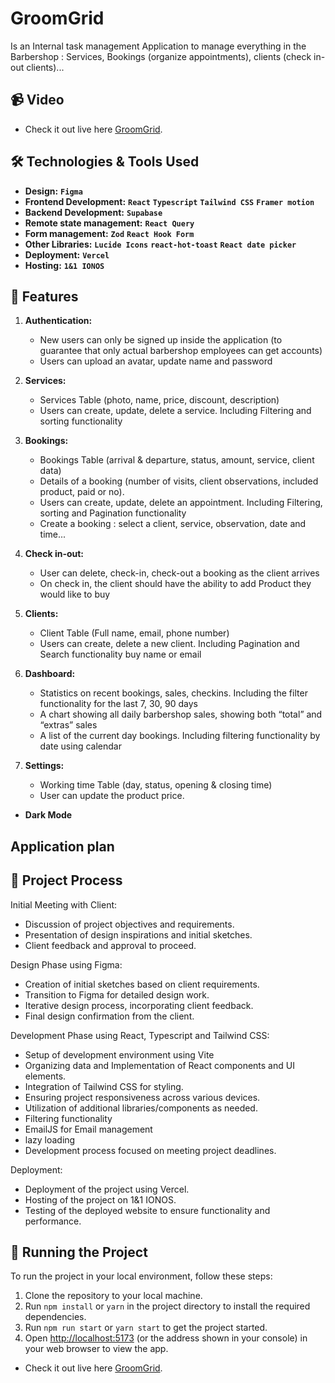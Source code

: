 # GroomGrid

Is an Internal task management Application to manage everything in the Barbershop : Services, Bookings (organize appointments), clients (check in-out clients)...


## 📹 Video

- Check it out live here [GroomGrid](https://www.groomgrid.de).

## 🛠️ Technologies & Tools Used

- **Design:** **`Figma`**
- **Frontend Development:** **`React`** **`Typescript`** **`Tailwind CSS`** **`Framer motion`**
- **Backend Development:** **`Supabase`**
- **Remote state management:** **`React Query`**
- **Form management:** **`Zod`** **`React Hook Form`**
- **Other Libraries:** **`Lucide Icons`** **`react-hot-toast`** **`React date picker`**
- **Deployment:** **`Vercel`**
- **Hosting:** **`1&1 IONOS`**

## 👾 Features

1. **Authentication:**

   - New users can only be signed up inside the application (to guarantee that only actual barbershop employees can get accounts)
   - Users can upload an avatar, update name and password

2. **Services:**

   - Services Table (photo, name, price, discount, description)
   - Users can create, update, delete a service. Including Filtering and sorting functionality

3. **Bookings:**

   - Bookings Table (arrival & departure, status, amount, service, client data)
   - Details of a booking (number of visits, client observations, included product, paid or no).
   - Users can create, update, delete an appointment. Including Filtering, sorting and Pagination functionality
   - Create a booking : select a client, service, observation, date and time...

4. **Check in-out:**

   - User can delete, check-in, check-out a booking as the client arrives
   - On check in, the client should have the ability to add Product they would like to buy

5. **Clients:**
   - Client Table (Full name, email, phone number)
   - Users can create, delete a new client. Including Pagination and Search functionality buy name or email

6. **Dashboard:**
   - Statistics on recent bookings, sales, checkins. Including the filter functionality for the last  7, 30, 90 days
   - A chart showing all daily barbershop sales, showing both “total” and “extras” sales
   - A list of the current day bookings. Including filtering functionality by date using calendar

7. **Settings:**
   - Working time Table (day, status, opening & closing time)
   - User can update the product price.

- **Dark Mode** 

## Application plan

## 🔄 Project Process

Initial Meeting with Client:

- Discussion of project objectives and requirements.
- Presentation of design inspirations and initial sketches.
- Client feedback and approval to proceed.

Design Phase using Figma:

- Creation of initial sketches based on client requirements.
- Transition to Figma for detailed design work.
- Iterative design process, incorporating client feedback.
- Final design confirmation from the client.

Development Phase using React, Typescript and Tailwind CSS:

- Setup of development environment using Vite
- Organizing data and Implementation of React components and UI elements.
- Integration of Tailwind CSS for styling.
- Ensuring project responsiveness across various devices.
- Utilization of additional libraries/components as needed.
- Filtering functionality
- EmailJS for Email management
- lazy loading
- Development process focused on meeting project deadlines.

Deployment:

- Deployment of the project using Vercel.
- Hosting of the project on 1&1 IONOS.
- Testing of the deployed website to ensure functionality and performance.

## 🚦 Running the Project

To run the project in your local environment, follow these steps:

1. Clone the repository to your local machine.
2. Run `npm install` or `yarn` in the project directory to install the required dependencies.
3. Run `npm run start` or `yarn start` to get the project started.
4. Open [http://localhost:5173](http://localhost:5173) (or the address shown in your console) in your web browser to view the app.

- Check it out live here [GroomGrid](https://www.groomgrid.de).

